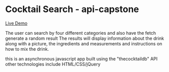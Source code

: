 # Cocktail Search - api-capstone

<a href='https://andacanaver.github.io/api-capstone/'> Live Demo</a>

The user can search by four different categories and also have the fetch generate a random result
The results will display information about the drink along with a picture, the ingredients and measurements and
instructions on how to mix the drink.

this is an asynchronous javascript app built using the "thecocktaildb" API
other technologies include HTML/CSS/jQuery
